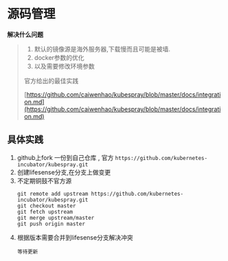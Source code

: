 # 源码管理

**解决什么问题**

> 1. 默认的镜像源是海外服务器,下载慢而且可能是被墙. 
> 2. docker参数的优化
> 3. 以及需要修改环境参数
>
> 官方给出的最佳实践
>
> [https://github.com/caiwenhao/kubespray/blob/master/docs/integration.md](https://github.com/caiwenhao/kubespray/blob/master/docs/integration.md)

## 具体实践

1. github上fork 一份到自己仓库 , 官方 `https://github.com/kubernetes-incubator/kubespray.git`
2. 创建lifesense分支,在分支上做变更
3. 不定期铜鼓不官方源
   ```
   git remote add upstream https://github.com/kubernetes-incubator/kubespray.git
   git checkout master
   git fetch upstream
   git merge upstream/master
   git push origin master
   ```
4. 根据版本需要合并到lifesense分支解决冲突
   ```
   等待更新
   ```



